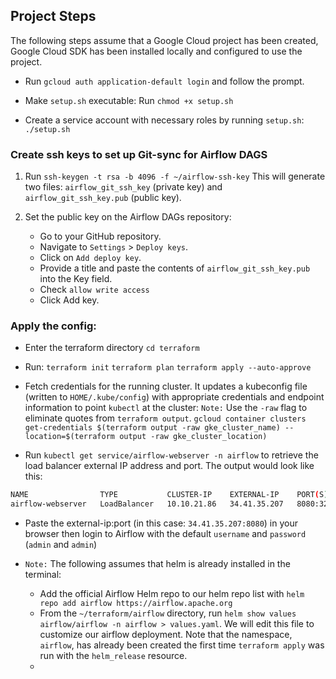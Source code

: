 
## Project Steps

The following steps assume that a Google Cloud project has been created, Google Cloud SDK has been installed locally and configured to use the project.

* Run `gcloud auth application-default login` and follow the prompt.

* Make `setup.sh` executable: Run `chmod +x setup.sh`
* Create a service account with necessary roles by running `setup.sh`: `./setup.sh`

### Create ssh keys to set up Git-sync for Airflow DAGS
1. Run `ssh-keygen -t rsa -b 4096 -f ~/airflow-ssh-key`
    This will generate two files: `airflow_git_ssh_key` (private key) and `airflow_git_ssh_key.pub` (public key).

2. Set the public key on the Airflow DAGs repository:
    - Go to your GitHub repository.
    - Navigate to `Settings` > `Deploy keys`.
    - Click on `Add deploy key`.
    - Provide a title and paste the contents of `airflow_git_ssh_key.pub` into the Key field.
    - Check `allow write access`
    - Click Add key.

### Apply the config:
* Enter the terraform directory `cd terraform` 
* Run: 
    `terraform init`
    `terraform plan`
    `terraform apply --auto-approve`

* Fetch credentials for the running cluster. It updates a kubeconfig file (written to `HOME/.kube/config`) with appropriate credentials and endpoint information to point `kubectl` at the cluster:
`Note:` Use the `-raw` flag to eliminate quotes from `terraform output`.
    `gcloud container clusters get-credentials $(terraform output -raw gke_cluster_name) --location=$(terraform output -raw gke_cluster_location)`

* Run `kubectl get service/airflow-webserver -n airflow` to retrieve the load balancer external IP address and port. The output would look like this:

```bash
NAME                TYPE           CLUSTER-IP    EXTERNAL-IP    PORT(S)          AGE
airflow-webserver   LoadBalancer   10.10.21.86   34.41.35.207   8080:32182/TCP   60m
```
* Paste the external-ip:port (in this case: `34.41.35.207:8080`) in your browser then login to Airflow with the default `username` and `password` (`admin` and `admin`)

* `Note:` The following assumes that helm is already installed in the terminal: 
    * Add the official Airflow Helm repo to our helm repo list with `helm repo add airflow https://airflow.apache.org`
    * From the `~/terraform/airflow` directory, run `helm show values airflow/airflow -n airflow > values.yaml`. We will edit this file to customize our airflow deployment. Note that the namespace, `airflow`, has already been created the first time `terraform apply` was run with the `helm_release` resource.
    * 